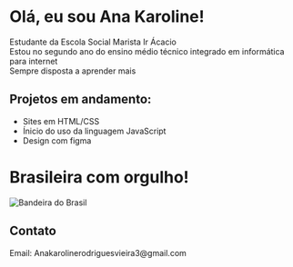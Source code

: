 # Olá, eu sou Ana Karoline! 
<p>Estudante da Escola Social Marista Ir Ácacio <br>
Estou no segundo ano do ensino médio técnico integrado em informática para internet <br>
Sempre disposta a aprender mais</p>

## Projetos em andamento:
* Sites em HTML/CSS
* Ínicio do uso da linguagem JavaScript
* Design com figma

# Brasileira com orgulho!
![Bandeira do Brasil](https://unifunvic.edu.br/media/k2/items/cache/00d9b1e39f02d57be65ad2a9a6eaa3b8_XL.jpg)

## Contato
<p>Email: Anakarolinerodriguesvieira3@gmail.com</p>

